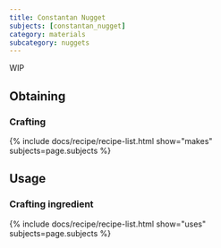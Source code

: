 ```yaml
---
title: Constantan Nugget
subjects: [constantan_nugget]
category: materials
subcategory: nuggets
---
```


WIP

Obtaining
---------

### Crafting
{% include docs/recipe/recipe-list.html show="makes" subjects=page.subjects %}


Usage
-----

### Crafting ingredient
{% include docs/recipe/recipe-list.html show="uses" subjects=page.subjects %}
